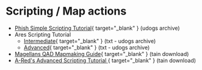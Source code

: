 # Scripting / Map actions

* [Phish Simple Scripting Tutorial](https://hl.udogs.net/files/Gaming/%20Myth%20Series/Myth%20II%20-%20Soulblighter/Documents/Information/Manuals/Scripting%20Text/SimpleScriptingTutorial.html){ target="_blank" } (udogs archive)
* Ares Scripting Tutorial
    - [Intermediate](https://hl.udogs.net/files/Uploads/%20User%20Uploads/A-Red/Ares'%20Scripting%20Tutorial/Intermediate.txt){ target="_blank" } (txt - udogs archive)
    - [Advanced](https://hl.udogs.net/files/Uploads/%20User%20Uploads/A-Red/Ares'%20Scripting%20Tutorial/Advanced%20Scripting.txt){ target="_blank" } (txt - udogs archive)
* [Magellans QAD Mapmaking Guide](https://tain.totalcodex.net/items/show/magellans-qad-mapmaking-guide){ target="_blank" } (tain download)
* [A-Red's Advanced Scripting Tutorial
](https://tain.totalcodex.net/items/show/a-reds-advanced-scripting-tutorial){ target="_blank" } (tain download)
